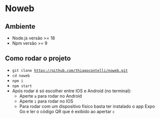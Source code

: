 # Noweb

## Ambiente
- Node.js versão >= 18
- Npm versão >= 9

## Como rodar o projeto

 - <code>git clone https://github.com/thiagocontelli/noweb.git</code>
 - <code>cd noweb</code>
 - <code>npm i</code>
 - <code>npm start</code>
 - Após rodar é só escolher entre IOS e Android (no terminal):
   - Aperte <code>a</code> para rodar no Android
   - Aperte <code>i</code> para rodar no IOS
   - Para rodar com um dispositivo físico basta ter instalado o app Expo Go e ler o código QR que é exibido ao apertar <code>c</code>